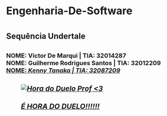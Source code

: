 <h1> Engenharia-De-Software <h1/>
<h2> Sequência Undertale <h2>
        
<h3> <b>NOME<b/>: Victor De Marqui            | <b>TIA<b/>: 32014287 <br>
     <b>NOME<b/>: Guilherme Rodrigues Santos  | <b>TIA<b/>: 32012209 <br>
     <u><b>NOME<b/>: <i> Kenny Tanaka<i/>                | <i>TIA: 32087209<i/><u/>
 <h3/>
  
<figure> 
  <img src="https://i.pinimg.com/originals/e5/8e/79/e58e794fd1acb2a41e57cbccd1a53111.gif" alt="Hora do Duelo Prof <3">  
  <figcaption><br><a href="https://www.youtube.com/watch?v=Akzba3ubOmI&ab_channel=Malungados">É HORA DO DUELO!!!!!!<a/><figcaption/>
<figure/>
